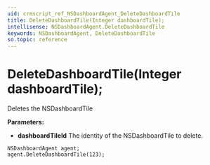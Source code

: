 ```yaml
---
uid: crmscript_ref_NSDashboardAgent_DeleteDashboardTile
title: DeleteDashboardTile(Integer dashboardTile);
intellisense: NSDashboardAgent.DeleteDashboardTile
keywords: NSDashboardAgent, DeleteDashboardTile
so.topic: reference
---
```


# DeleteDashboardTile(Integer dashboardTile);

Deletes the NSDashboardTile
  
**Parameters:**
 - **dashboardTileId** The identity of the NSDashboardTile to delete.

```crmscript
NSDashboardAgent agent;
agent.DeleteDashboardTile(123);
```

